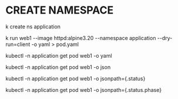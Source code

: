 # CREATE NAMESPACE

k create ns application

k run web1 --image httpd:alpine3.20 --namespace application --dry-run=client -o yaml > pod.yaml

kubectl -n application get pod web1  -o yaml

kubectl -n application get pod web1  -o json


kubectl -n application get pod web1  -o jsonpath={.status}


kubectl -n application get pod web1  -o jsonpath={.status.phase}